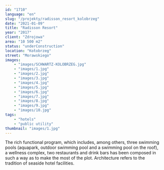 ```yaml
---
id: "1710"
language: "en"
slug: "/projekty/radisson_resort_kolobrzeg"
date: "2021-01-09"
title: "Radisson Resort"
year: "2017"
client: "Zdrojowa"
area: "10 500 m2"
status: "underConstruction"
location: "Kołobrzeg"
street: "Morawskiego"
images: 
    - "images/SCHWARTZ-KOLOBRZEG.jpg"
    - "images/1.jpg"
    - "images/2.jpg"
    - "images/3.jpg"
    - "images/4.jpg"    
    - "images/5.jpg"    
    - "images/6.jpg"    
    - "images/7.jpg"    
    - "images/8.jpg"    
    - "images/9.jpg"    
    - "images/10.jpg"    
tags: 
    - "hotels"
    - "public utility"
thumbnail: "images/1.jpg"
---
```

The rich functional program, which includes, among others, three swimming pools (aquapark, outdoor swimming pool and a&nbsp;swimming pool on the roof), a&nbsp;wellness complex, two restaurants and drink bars has been composed in such a&nbsp;way as to make the most of the plot. Architecture refers to the tradition of seaside hotel facilities.
